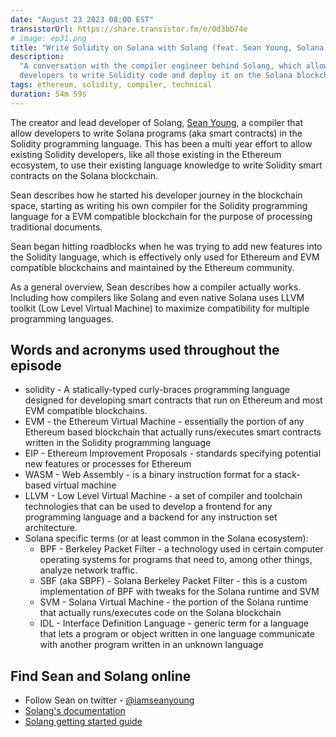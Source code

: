 ```yaml
---
date: "August 23 2023 08:00 EST"
transistorUrl: https://share.transistor.fm/e/0d3bb74e
# image: ep31.png
title: "Write Solidity on Solana with Solang (feat. Sean Young, Solana Labs)"
description:
  "A conversation with the compiler engineer behind Solang, which allows EVM
  developers to write Solidity code and deploy it on the Solana blockchain."
tags: ethereum, solidity, compiler, technical
duration: 54m 59s
---
```


The creator and lead developer of Solang,
[Sean Young](https://twitter.com/iamseanyoung), a compiler that allow developers
to write Solana programs (aka smart contracts) in the Solidity programming
language. This has been a multi year effort to allow existing Solidity
developers, like all those existing in the Ethereum ecosystem, to use their
existing language knowledge to write Solidity smart contracts on the Solana
blockchain.

Sean describes how he started his developer journey in the blockchain space,
starting as writing his own compiler for the Solidity programming language for a
EVM compatible blockchain for the purpose of processing traditional documents.

Sean began hitting roadblocks when he was trying to add new features into the
Solidity language, which is effectively only used for Ethereum and EVM
compatible blockchains and maintained by the Ethereum community.

As a general overview, Sean describes how a compiler actually works. Including
how compilers like Solang and even native Solana uses LLVM toolkit (Low Level
Virtual Machine) to maximize compatibility for multiple programming languages.

## Words and acronyms used throughout the episode

- solidity - A statically-typed curly-braces programming language designed for
  developing smart contracts that run on Ethereum and most EVM compatible
  blockchains.
- EVM - the Ethereum Virtual Machine - essentially the portion of any Ethereum
  based blockchain that actually runs/executes smart contracts written in the
  Solidity programming language
- EIP - Ethereum Improvement Proposals - standards specifying potential new
  features or processes for Ethereum
- WASM - Web Assembly - is a binary instruction format for a stack-based virtual
  machine
- LLVM - Low Level Virtual Machine - a set of compiler and toolchain
  technologies that can be used to develop a frontend for any programming
  language and a backend for any instruction set architecture.
- Solana specific terms (or at least common in the Solana ecosystem):
  - BPF - Berkeley Packet Filter - a technology used in certain computer
    operating systems for programs that need to, among other things, analyze
    network traffic.
  - SBF (aka SBPF) - Solana Berkeley Packet Filter - this is a custom
    implementation of BPF with tweaks for the Solana runtime and SVM
  - SVM - Solana Virtual Machine - the portion of the Solana runtime that
    actually runs/executes code on the Solana blockchain
  - IDL - Interface Definition Language - generic term for a language that lets
    a program or object written in one language communicate with another program
    written in an unknown language

## Find Sean and Solang online

- Follow Sean on twitter - [@iamseanyoung](https://twitter.com/iamseanyoung)
- [Solang's documentation](https://solang.readthedocs.io/)
- [Solang getting started guide](https://solana.com/developers/guides/solang/getting-started)
